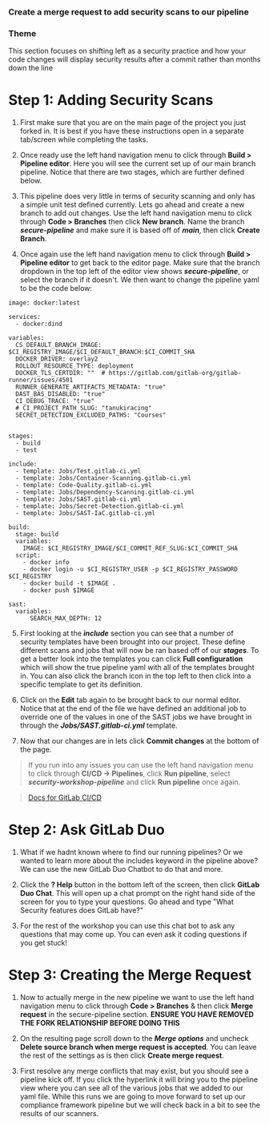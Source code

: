 ### Create a merge request to add security scans to our pipeline

### Theme

This section focuses on shifting left as a security practice and how your code changes will display security results after a commit rather than months down the line

# Step 1: Adding Security Scans

1. First make sure that you are on the main page of the project you just forked in. It is best if you have these instructions open in a separate tab/screen while completing the tasks.
  
2. Once ready use the left hand navigation menu to click through **Build \> Pipeline editor**. Here you will see the current set up of our main branch pipeline. Notice that there are two stages, which are further defined below.
  
3. This pipeline does very little in terms of security scanning and only has a simple unit test defined currently. Lets go ahead and create a new branch to add out changes. Use the left hand navigation menu to click through **Code \> Branches** then click **New branch**. Name the branch **_secure-pipeline_** and make sure it is based off of **_main_**, then click **Create Branch**.
  
4. Once again use the left hand navigation menu to click through **Build \> Pipeline editor** to get back to the editor page. Make sure that the branch dropdown in the top left of the editor view shows **_secure-pipeline_**, or select the branch if it doesn't. We then want to change the pipeline yaml to be the code below:

```plaintext
image: docker:latest

services:
  - docker:dind

variables:
  CS_DEFAULT_BRANCH_IMAGE: $CI_REGISTRY_IMAGE/$CI_DEFAULT_BRANCH:$CI_COMMIT_SHA
  DOCKER_DRIVER: overlay2
  ROLLOUT_RESOURCE_TYPE: deployment
  DOCKER_TLS_CERTDIR: ""  # https://gitlab.com/gitlab-org/gitlab-runner/issues/4501
  RUNNER_GENERATE_ARTIFACTS_METADATA: "true"
  DAST_BAS_DISABLED: "true"
  CI_DEBUG_TRACE: "true"
  # CI_PROJECT_PATH_SLUG: "tanukiracing"
  SECRET_DETECTION_EXCLUDED_PATHS: "Courses"
  

stages:
  - build
  - test

include:
  - template: Jobs/Test.gitlab-ci.yml
  - template: Jobs/Container-Scanning.gitlab-ci.yml
  - template: Code-Quality.gitlab-ci.yml
  - template: Jobs/Dependency-Scanning.gitlab-ci.yml
  - template: Jobs/SAST.gitlab-ci.yml
  - template: Jobs/Secret-Detection.gitlab-ci.yml
  - template: Jobs/SAST-IaC.gitlab-ci.yml

build:
  stage: build
  variables:
    IMAGE: $CI_REGISTRY_IMAGE/$CI_COMMIT_REF_SLUG:$CI_COMMIT_SHA
  script:
    - docker info
    - docker login -u $CI_REGISTRY_USER -p $CI_REGISTRY_PASSWORD $CI_REGISTRY
    - docker build -t $IMAGE .
    - docker push $IMAGE

sast:
  variables:
      SEARCH_MAX_DEPTH: 12
```

5. First looking at the **_include_** section you can see that a number of security templates have been brought into our project. These define different scans and jobs that will now be ran based off of our **_stages_**. To get a better look into the templates you can click **Full configuration** which will show the true pipeline yaml with all of the templates brought in. You can also click the branch icon in the top left to then click into a specific template to get its definition.

6. Click on the **Edit** tab again to be brought back to our normal editor. Notice that at the end of the file we have defined an additional job to override one of the values in one of the SAST jobs we have brought in through the **_Jobs/SAST.gitlab-ci.yml_** template.

7. Now that our changes are in lets click **Commit changes** at the bottom of the page.

> If you run into any issues you can use the left hand navigation menu to click through **CI/CD -\> Pipelines**, click **Run pipeline**, select **_security-workshop-pipeline_** and click **Run pipeline** once again.

> [Docs for GitLab CI/CD](https://docs.gitlab.com/ee/ci/)

# Step 2: Ask GitLab Duo

1. What if we hadnt known where to find our running pipelines? Or we wanted to learn more about the includes keyword in the pipeline above? We can use the new GitLab Duo Chatbot to do that and more.
  
2. Click the **? Help** button in the bottom left of the screen, then click **GitLab Duo Chat**. This will open up a chat prompt on the right hand side of the screen for you to type your questions. Go ahead and type "What Security features does GitLab have?"
  
3. For the rest of the workshop you can use this chat bot to ask any questions that may come up. You can even ask it coding questions if you get stuck!
  
#  Step 3: Creating the Merge Request

1. Now to actually merge in the new pipeline we want to use the left hand navigation menu to click through **Code \> Branches** & then click **Merge request** in the secure-pipeline section. **ENSURE YOU HAVE REMOVED THE FORK RELATIONSHIP BEFORE DOING THIS**
  
2. On the resulting page scroll down to the **_Merge options_** and uncheck **Delete source branch when merge request is accepted**. You can leave the rest of the settings as is then click **Create merge request**.
  
3. First resolve any merge conflicts that may exist, but you should see a pipeline kick off. If you click the hyperlink it will bring you to the pipeline view where you can see all of the various jobs that we added to our yaml file. While this runs we are going to move forward to set up our compliance framework pipeline but we will check back in a bit to see the results of our scanners.

